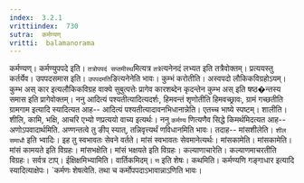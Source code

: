 ```yaml
---
index:  3.2.1
vrittiindex:  730
sutra:  कर्मण्यण्
vritti:  balamanorama 
---
```


कर्मण्यण्। कर्मण्युपपदे इति। `तत्रोपपदं सप्तमीस्थ`मित्यत्र `तत्रे`त्यनेनदं लभ्यत इति तत्रैवोक्तम्। प्रत्ययस्तु कर्तर्येव। उपपदसमास इति। `उपपदमति`ङित्यनेनेति भावः। कुम्भं करोतीति। अस्वपदो लौकिकविग्रहोऽयम्। कुम्भ अस् कार इत्यलौकिकविग्रह वाक्ये सुबुत्पत्तेः प्रागेव कारशब्देन कृदन्तेन कुम्भ अस् इति षष्ठ�न्तस्य समास इति प्रागेवोक्तम्। ननु आदित्यं पश्यतीत्यादित्यदर्शः, हिमवन्तं शृणोतीति हिमवच्छ्रावः, ग्रामं गच्छतीति ग्रामगाम इत्यादि स्यादित्यत आह-- आदित्यं पश्यतीत्यादावनभिधानान्नेति। एतच्च भाष्ये स्पष्टम्। शालीति। शीलि, कामि, भक्षि, आचरि एभ्यो णप्रत्ययो वाच्य इत्यर्थः। ननु `कर्मण्य` णित्यणैव सिद्धे किमर्थमिदत्यत आह-- अणोऽपवादार्थमिति. अण्णन्तत्वे तु ङीप् स्यात्, तन्निवृत्त्यर्थं णविधानमिति भावः। तदाह-- मांसशीलेति। `शील समाधौ` इति भ्वादिः। इह तु स्वभावतः सेवने वर्तते। मांसं स्वभावतः सेवमानेत्यर्थः। मांसकामेति। मांसकामेति। मांसं कामयते इति विग्रहः। मांसभक्षेति। मांसं भक्षयते इति विग्रहः। कल्याणाचारेति। कल्याणमाचरतीति विग्रहः। सर्वत्र टाप्। ईक्षिक्षमिभ्यामिति। वार्तिकमिदम्। `ण` इति शेषः। कथमिति। कर्मण्यणि गङ्गाधार इत्यादि स्यादित्याक्षेपः। `कर्मणः शेषत्वेति. तथा च कर्मोपपदाऽभावान्नाऽणिति भावः। 

